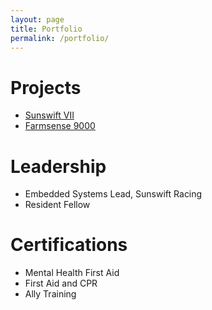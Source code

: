 ```yaml
---
layout: page
title: Portfolio
permalink: /portfolio/
---
```

# Projects
- [Sunswift VII](https://www.sunswift.com/)
- [Farmsense 9000](https://peterfmcnair.com/farmsense9000/)

# Leadership
- Embedded Systems Lead, Sunswift Racing
- Resident Fellow

# Certifications
- Mental Health First Aid
- First Aid and CPR
- Ally Training